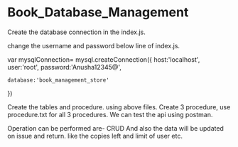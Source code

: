 # Book_Database_Management

Create the database connection in the index.js.

change the username and password below line of index.js.



var mysqlConnection= mysql.createConnection({
    host:'localhost',
    user:'root',
    password:'Anusha12345@',

    database:'book_management_store'
})


Create the tables and procedure. using above files.
Create 3 procedure, use procedure.txt for all 3 procedures.
We can test the api using postman.

Operation can be performed are- CRUD
And also the data will be updated on issue and return. like the copies left and limit of user etc.
